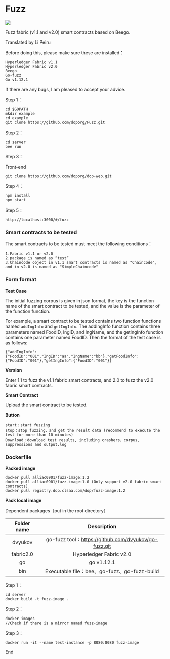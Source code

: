 # Fuzz

![](https://img.shields.io/badge/Language-Go-brightgreen)

Fuzz fabric (v1.1 and v2.0) smart contracts  based on Beego.

Translated by Li Peiru

Before doing this, please make sure these are installed：

```
Hyperledger Fabric v1.1
Hyperledger Fabric v2.0
Beego
Go-fuzz
Go v1.12.1
```

If there are any bugs, I am pleased to accept your advice.

Step 1：

```
cd $GOPATH
mkdir example
cd example
git clone https://github.com/doporg/Fuzz.git
```

Step 2：

```
cd server
bee run
```

Step 3：

Front-end

```
git clone https://github.com/doporg/dop-web.git
```

Step 4：

```
npm install
npm start
```

Step 5：

```
http://localhost:3000/#/fuzz
```

### Smart contracts to be tested

The smart contracts to be tested must meet the following conditions：

```
1.Fabric v1.1 or v2.0
2.package is named as “test”
3.Chaincode object in v1.1 smart contracts is named as "Chaincode", and in v2.0 is named as "SimpleChaincode"
```

### Form format

**Test Case**

The initial fuzzing corpus is given in json format, the key is the function name of the smart contract to be tested, and the value is the parameter of the function function.

For example, a smart contract to be tested contains two function functions named `addIngInfo` and `getIngInfo`. The addIngInfo function contains three parameters named FoodID, IngID, and IngName, and the getIngInfo function contains one parameter named FoodID. Then the format of the test case is as follows:

```
{"addIngInfo":{"FoodID":"001","IngID":"aa","IngName":"bb"},"getFoodInfo":{"FoodID":"001"},"getIngInfo":{"FoodID":"001"}}
```

**Version**

Enter 1.1 to fuzz the v1.1 fabric  smart contracts, and 2.0 to fuzz the v2.0 fabric  smart contracts.

**Smart Contract**

Upload the smart contract to be tested.

**Button**

```
start：start fuzzing
stop：stop fuzzing，and get the result data (recommend to execute the test for more than 10 minutes)
Download：download test results, including crashers、corpus、suppressions and output.log
```

### Dockerfile

**Packed image**

```
docker pull alliac0901/fuzz-image:1.2
docker pull alliac0901/fuzz-image:1.0 (Only support v2.0 fabric smart contracts)
docker pull registry.dop.clsaa.com/dop/fuzz-image:1.2
```

**Pack local image**

Dependent packages（put in the root directory）

| Folder name |                     Description                      |
| :---------: | :--------------------------------------------------: |
|   dvyukov   | go-fuzz tool：https://github.com/dvyukov/go-fuzz.git |
|  fabric2.0  |               Hyperledger Fabric v2.0                |
|     go      |                      go v1.12.1                      |
|     bin     |     Executable file：bee、go-fuzz、go-fuzz-build     |

Step 1：

```
cd server
docker build -t fuzz-image .
```

Step 2：

```
docker images
//Check if there is a mirror named fuzz-image
```

Step 3：

```
docker run -it --name test-instance -p 8080:8080 fuzz-image
```

End